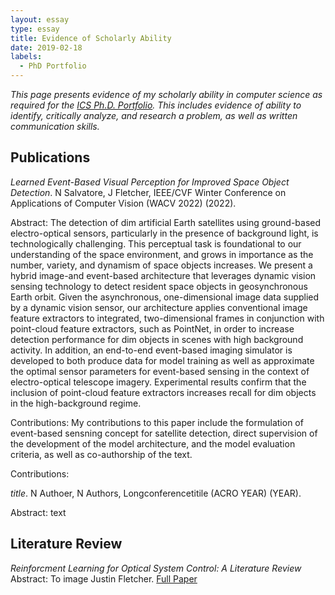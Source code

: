 ```yaml
---
layout: essay  
type: essay  
title: Evidence of Scholarly Ability  
date: 2019-02-18
labels:
  - PhD Portfolio
---
```


*This page presents evidence of my scholarly ability in computer science as required for the [ICS Ph.D. Portfolio](http://www.ics.hawaii.edu/academics/graduate-degree-programs/ph-d-in-ics/#phd-portfolio). This includes evidence of ability to identify, critically analyze, and research a problem, as well as written communication skills.*

## Publications

*Learned Event-Based Visual Perception for Improved Space Object Detection*. N Salvatore, J Fletcher, 
IEEE/CVF Winter Conference on Applications of Computer Vision (WACV 2022) (2022).

Abstract: The detection of dim artificial Earth satellites using ground-based electro-optical sensors, particularly in the presence of background light, is technologically challenging. This perceptual task is foundational to our understanding of the space environment, and grows in importance as the number, variety, and dynamism of space objects increases. We present a hybrid image-and event-based architecture that leverages dynamic vision sensing technology to detect resident space objects in geosynchronous Earth orbit. Given the asynchronous, one-dimensional image data supplied by a dynamic vision sensor, our architecture applies conventional image feature extractors to integrated, two-dimensional frames in conjunction with point-cloud feature extractors, such as PointNet, in order to increase detection performance for dim objects in scenes with high background activity. In addition, an end-to-end event-based imaging simulator is developed to both produce data for model training as well as approximate the optimal sensor parameters for event-based sensing in the context of electro-optical telescope imagery. Experimental results confirm that the inclusion of point-cloud feature extractors increases recall for dim objects in the high-background regime.

Contributions: My contributions to this paper include the formulation of event-based sensning concept for satellite detection, direct supervision of the development of the model architecture, and the model evaluation criteria, as well as co-authorship of the text.


Contributions: 

*title*. N Authoer, N Authors, 
Longconferencetitile (ACRO YEAR) (YEAR).

Abstract: text


## Literature Review

*Reinforcment Learning for Optical System Control: A Literature Review*
Abstract: To image 
Justin Fletcher.
[Full Paper](https://justinfletcher.github.io/_data/lit_review.pdf)
